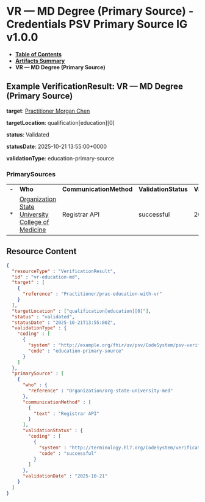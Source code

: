 # VR — MD Degree (Primary Source) - Credentials PSV Primary Source IG v1.0.0

* [**Table of Contents**](toc.md)
* [**Artifacts Summary**](artifacts.md)
* **VR — MD Degree (Primary Source)**

## Example VerificationResult: VR — MD Degree (Primary Source)

**target**: [Practitioner Morgan Chen](Practitioner-prac-education-with-vr.md)

**targetLocation**: qualification[education][0]

**status**: Validated

**statusDate**: 2025-10-21 13:55:00+0000

**validationType**: education-primary-source

### PrimarySources

| | | | | |
| :--- | :--- | :--- | :--- | :--- |
| - | **Who** | **CommunicationMethod** | **ValidationStatus** | **ValidationDate** |
| * | [Organization State University College of Medicine](Organization-org-state-university-med.md) | Registrar API | successful | 2025-10-21 |



## Resource Content

```json
{
  "resourceType" : "VerificationResult",
  "id" : "vr-education-md",
  "target" : [
    {
      "reference" : "Practitioner/prac-education-with-vr"
    }
  ],
  "targetLocation" : ["qualification[education][0]"],
  "status" : "validated",
  "statusDate" : "2025-10-21T13:55:00Z",
  "validationType" : {
    "coding" : [
      {
        "system" : "http://example.org/fhir/uv/psv/CodeSystem/psv-verification-type-cs",
        "code" : "education-primary-source"
      }
    ]
  },
  "primarySource" : [
    {
      "who" : {
        "reference" : "Organization/org-state-university-med"
      },
      "communicationMethod" : [
        {
          "text" : "Registrar API"
        }
      ],
      "validationStatus" : {
        "coding" : [
          {
            "system" : "http://terminology.hl7.org/CodeSystem/verificationresult-status",
            "code" : "successful"
          }
        ]
      },
      "validationDate" : "2025-10-21"
    }
  ]
}

```
